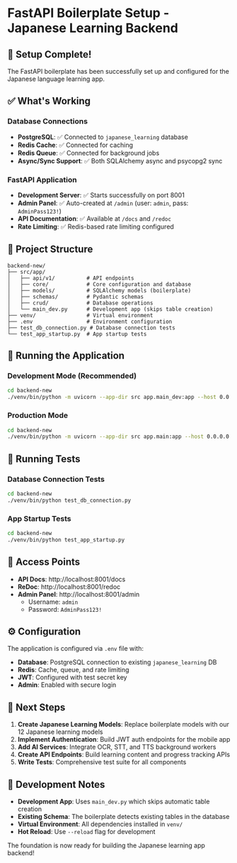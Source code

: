 # FastAPI Boilerplate Setup - Japanese Learning Backend

## 🎉 Setup Complete!

The FastAPI boilerplate has been successfully set up and configured for the Japanese language learning app.

## ✅ What's Working

### Database Connections
- **PostgreSQL**: ✅ Connected to `japanese_learning` database
- **Redis Cache**: ✅ Connected for caching
- **Redis Queue**: ✅ Connected for background jobs
- **Async/Sync Support**: ✅ Both SQLAlchemy async and psycopg2 sync

### FastAPI Application
- **Development Server**: ✅ Starts successfully on port 8001
- **Admin Panel**: ✅ Auto-created at `/admin` (user: `admin`, pass: `AdminPass123!`)
- **API Documentation**: ✅ Available at `/docs` and `/redoc`
- **Rate Limiting**: ✅ Redis-based rate limiting configured

## 📁 Project Structure

```
backend-new/
├── src/app/
│   ├── api/v1/          # API endpoints
│   ├── core/            # Core configuration and database
│   ├── models/          # SQLAlchemy models (boilerplate)
│   ├── schemas/         # Pydantic schemas
│   ├── crud/            # Database operations
│   └── main_dev.py      # Development app (skips table creation)
├── venv/                # Virtual environment
├── .env                 # Environment configuration
├── test_db_connection.py # Database connection tests
└── test_app_startup.py  # App startup tests
```

## 🚀 Running the Application

### Development Mode (Recommended)
```bash
cd backend-new
./venv/bin/python -m uvicorn --app-dir src app.main_dev:app --host 0.0.0.0 --port 8001 --reload
```

### Production Mode
```bash
cd backend-new
./venv/bin/python -m uvicorn --app-dir src app.main:app --host 0.0.0.0 --port 8001
```

## 🧪 Running Tests

### Database Connection Tests
```bash
cd backend-new
./venv/bin/python test_db_connection.py
```

### App Startup Tests
```bash
cd backend-new
./venv/bin/python test_app_startup.py
```

## 🔗 Access Points

- **API Docs**: http://localhost:8001/docs
- **ReDoc**: http://localhost:8001/redoc
- **Admin Panel**: http://localhost:8001/admin
  - Username: `admin`
  - Password: `AdminPass123!`

## ⚙️ Configuration

The application is configured via `.env` file with:

- **Database**: PostgreSQL connection to existing `japanese_learning` DB
- **Redis**: Cache, queue, and rate limiting
- **JWT**: Configured with test secret key
- **Admin**: Enabled with secure login

## 🎯 Next Steps

1. **Create Japanese Learning Models**: Replace boilerplate models with our 12 Japanese learning models
2. **Implement Authentication**: Build JWT auth endpoints for the mobile app
3. **Add AI Services**: Integrate OCR, STT, and TTS background workers
4. **Create API Endpoints**: Build learning content and progress tracking APIs
5. **Write Tests**: Comprehensive test suite for all components

## 🔧 Development Notes

- **Development App**: Uses `main_dev.py` which skips automatic table creation
- **Existing Schema**: The boilerplate detects existing tables in the database
- **Virtual Environment**: All dependencies installed in `venv/`
- **Hot Reload**: Use `--reload` flag for development

The foundation is now ready for building the Japanese learning app backend!